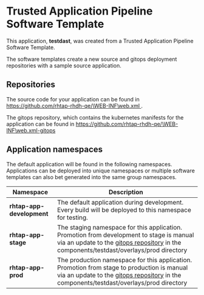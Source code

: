 # Trusted Application Pipeline Software Template

This application, **testdast**, was created from a Trusted Application Pipeline Software Template.

The software templates create a new source and gitops deployment repositories with a sample source application. 

## Repositories

The source code for your application can be found in [https://github.com/rhtap-rhdh-qe/\WEB-INF\web.xml ](https://github.com/rhtap-rhdh-qe/\WEB-INF\web.xml ).
 
The gitops repository, which contains the kubernetes manifests for the application can be found in 
[https://github.com/rhtap-rhdh-qe/\WEB-INF\web.xml-gitops ](https://github.com/rhtap-rhdh-qe/\WEB-INF\web.xml-gitops ) 

## Application namespaces 

The default application will be found in the following namespaces. Applications can be deployed into unique namespaces or multiple software templates can also bet generated into the same group namespaces.  

|  Namespace   |  Description   |  
| -------- | -------- |   
| **rhtap-app-development** | The default application during development. Every build will be deployed to this namespace for testing. | 
| **rhtap-app-stage** | The staging namespace for this application. Promotion from development to stage is manual via an update to the [gitops repository](https://github.com/rhtap-rhdh-qe/\WEB-INF\web.xml-gitops ) in the components/testdast/overlays/prod directory |  
| **rhtap-app-prod** | The production namespace for this application. Promotion from stage to production is manual via an update to the [gitops repository](https://github.com/rhtap-rhdh-qe/\WEB-INF\web.xml-gitops ) in the components/testdast/overlays/prod directory | 